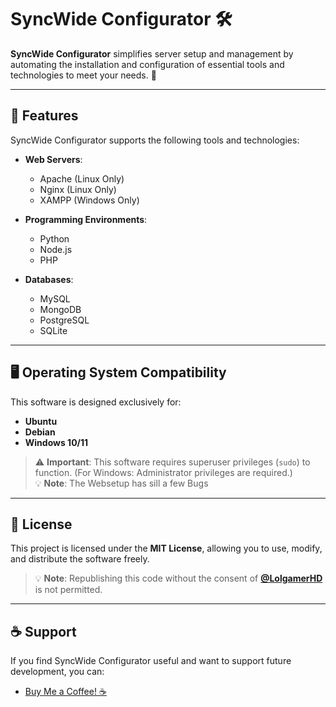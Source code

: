 # SyncWide Configurator 🛠️  

**SyncWide Configurator** simplifies server setup and management by automating the installation and configuration of essential tools and technologies to meet your needs. 🚀  

---

## 🌟 Features  

SyncWide Configurator supports the following tools and technologies:  

- **Web Servers**:  
  - Apache (Linux Only) 
  - Nginx  (Linux Only)
  - XAMPP (Windows Only)

- **Programming Environments**:  
  - Python  
  - Node.js  
  - PHP  

- **Databases**:  
  - MySQL  
  - MongoDB  
  - PostgreSQL  
  - SQLite  

---

## 🖥️ Operating System Compatibility  

This software is designed exclusively for:  

- **Ubuntu**  
- **Debian**  
- **Windows 10/11**

> ⚠️ **Important**: This software requires superuser privileges (`sudo`) to function. (For Windows: Administrator privileges are required.)  
> 💡 **Note**: The Websetup has sill a few Bugs

---

## 📝 License  

This project is licensed under the **MIT License**, allowing you to use, modify, and distribute the software freely.  

> 💡 **Note**: Republishing this code without the consent of **[@LolgamerHD](https://github.com/LolgamerHDDE)** is not permitted.  

---

## ☕ Support  

If you find SyncWide Configurator useful and want to support future development, you can:  

- [Buy Me a Coffee! ☕](https://buymeacoffee.com/LolgamerHD)  
